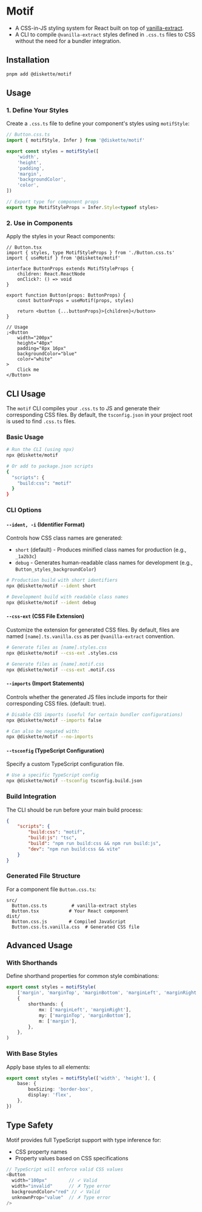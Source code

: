 # Motif

- A CSS-in-JS styling system for React built on top of [vanilla-extract](https://vanilla-extract.style/).
- A CLI to compile `@vanilla-extract` styles defined in `.css.ts` files to CSS without the need for a bundler integration.

## Installation

```bash
pnpm add @diskette/motif
```

## Usage

### 1. Define Your Styles

Create a `.css.ts` file to define your component's styles using `motifStyle`:

```typescript
// Button.css.ts
import { motifStyle, Infer } from '@diskette/motif'

export const styles = motifStyle([
	'width',
	'height',
	'padding',
	'margin',
	'backgroundColor',
	'color',
])

// Export type for component props
export type MotifStyleProps = Infer.Style<typeof styles>
```

### 2. Use in Components

Apply the styles in your React components:

```tsx
// Button.tsx
import { styles, type MotifStyleProps } from './Button.css.ts'
import { useMotif } from '@diskette/motif'

interface ButtonProps extends MotifStyleProps {
	children: React.ReactNode
	onClick?: () => void
}

export function Button(props: ButtonProps) {
	const buttonProps = useMotif(props, styles)

	return <button {...buttonProps}>{children}</button>
}

// Usage
;<Button
	width="200px"
	height="40px"
	padding="8px 16px"
	backgroundColor="blue"
	color="white"
>
	Click me
</Button>
```

## CLI Usage

The `motif` CLI compiles your `.css.ts` to JS and generate their corresponding CSS files. By default, the `tsconfig.json` in your project root is used to find `.css.ts` files.

### Basic Usage

```bash
# Run the CLI (using npx)
npx @diskette/motif

# Or add to package.json scripts
{
  "scripts": {
    "build:css": "motif"
  }
}
```

### CLI Options

#### `--ident, -i` (Identifier Format)

Controls how CSS class names are generated:

- `short` (default) - Produces minified class names for production (e.g., `_1a2b3c`)
- `debug` - Generates human-readable class names for development (e.g., `Button_styles_backgroundColor`)

```bash
# Production build with short identifiers
npx @diskette/motif --ident short

# Development build with readable class names
npx @diskette/motif --ident debug
```

#### `--css-ext` (CSS File Extension)

Customize the extension for generated CSS files. By default, files are named `[name].ts.vanilla.css` as per `@vanilla-extract` convention.

```bash
# Generate files as [name].styles.css
npx @diskette/motif --css-ext .styles.css

# Generate files as [name].motif.css
npx @diskette/motif --css-ext .motif.css
```

#### `--imports` (Import Statements)

Controls whether the generated JS files include imports for their corresponding CSS files. (default: true).

```bash
# Disable CSS imports (useful for certain bundler configurations)
npx @diskette/motif --imports false
```

```bash
# Can also be negated with:
npx @diskette/motif --no-imports
```

#### `--tsconfig` (TypeScript Configuration)

Specify a custom TypeScript configuration file.

```bash
# Use a specific TypeScript config
npx @diskette/motif --tsconfig tsconfig.build.json
```

### Build Integration

The CLI should be run before your main build process:

```json
{
	"scripts": {
		"build:css": "motif",
		"build:js": "tsc",
		"build": "npm run build:css && npm run build:js",
		"dev": "npm run build:css && vite"
	}
}
```

### Generated File Structure

For a component file `Button.css.ts`:

```
src/
  Button.css.ts         # vanilla-extract styles
  Button.tsx           # Your React component
dist/
  Button.css.js        # Compiled JavaScript
  Button.css.ts.vanilla.css  # Generated CSS file
```

## Advanced Usage

### With Shorthands

Define shorthand properties for common style combinations:

```typescript
export const styles = motifStyle(
	['margin', 'marginTop', 'marginBottom', 'marginLeft', 'marginRight'],
	{
		shorthands: {
			mx: ['marginLeft', 'marginRight'],
			my: ['marginTop', 'marginBottom'],
			m: ['margin'],
		},
	},
)
```

### With Base Styles

Apply base styles to all elements:

```typescript
export const styles = motifStyle(['width', 'height'], {
	base: {
		boxSizing: 'border-box',
		display: 'flex',
	},
})
```

## Type Safety

Motif provides full TypeScript support with type inference for:

- CSS property names
- Property values based on CSS specifications

```typescript
// TypeScript will enforce valid CSS values
<Button
  width="100px"        // ✓ Valid
  width="invalid"      // ✗ Type error
  backgroundColor="red" // ✓ Valid
  unknownProp="value"  // ✗ Type error
/>
```

